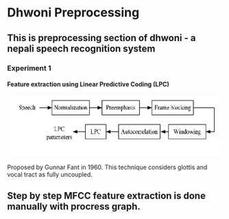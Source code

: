 # Dhwoni Preprocessing

## This is preprocessing section of dhwoni - a nepali speech recognition system

### Experiment 1

#### Feature extraction using Linear Predictive Coding (LPC)

![Linear Predictive Coding](lpc.png?raw=true "Linear Predictive Coding")

Proposed by Gunnar Fant in 1960. This technique considers glottis and vocal tract as fully uncoupled.

## Step by step MFCC feature extraction is done manually with procress graph.